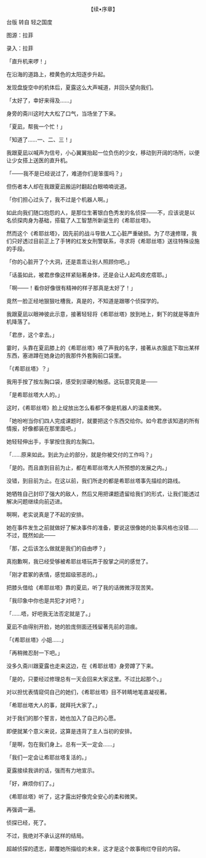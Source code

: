 <p align="center">【续•序章】</p>

台版 转自 轻之国度

图源：拉菲

录入：拉菲

「直升机来啰！」

在沿海的道路上，橙黄色的太阳逐步升起。

发现盘旋空中的机体后，夏露这么大声喊道，并回头望向我们。

「太好了，幸好来得及……」

身旁的斋川这时大大松了口气，当场坐了下来。

「夏凪，帮我一个忙！」

「知道了……一、二、三！」

我跟夏凪以喊声为信号，小心翼翼抬起一位负伤的少女，移动到开阔的场所，以便让少女搭上送医的直升机。

「───我不是已经说过了，难道你们是笨蛋吗？」

但伤者本人却在我跟夏凪搬运时翻起白眼喃喃说道。

「你们担心过头了，我不过是个机器人啊。」

如此向我们随口抱怨的人，是那位生著银白色秀发的名侦探───不，应该说是以名侦探肉身为基础，搭载了人工智慧所新诞生的《希耶丝塔》。

然而这个《希耶丝塔》，因先前的战斗导致人工心脏严重破损。为了尽速修理，我们只好透过目前正上了手铐的红发女刑警联系，寻求将《希耶丝塔》送往特殊设施的手段。

「你的心脏开了个大洞，还是乖乖让别人照顾你吧。」

「话虽如此，被君彦像这样紧贴著身体，还是会让人起鸡皮疙瘩耶。」

「啊───！看你好像很有精神的样子那真是太好了！」

竟然一脸正经地狠狠吐槽我，真是的，不知道是跟哪个侦探学的。

我跟夏凪以眼神彼此示意，接著轻轻将《希耶丝塔》放到地上，剩下的就是等直升机降落了。

「君彦，这个拿去。」

霎时，头靠在夏凪膝上的《希耶丝塔》唤了声我的名字，接著从衣服底下取出某样东西，塞进蹲在她身边的我那件外套胸前口袋里。

「《希耶丝塔》？」

我用手按了按左胸口袋，感受到坚硬的触感。这玩意究竟是───

「是希耶丝塔大人的。」

这时，《希耶丝塔》脸上绽放出怎么看都不像是机器人的温柔微笑。

「她吩咐当你们四人完成课题时，就要把这个东西交给你。如今君彦该知道的所有情报，好像都装在那里面吧。」

她轻轻伸出手，手掌按住我的左胸口。

「……原来如此。到此为止的部分，就是你被交付的工作吗？」

「是的。而且直到目前为止，都在希耶丝塔大人所预想的发展之内。」

没错，到目前为止。在这以前，我们所走的都是希耶丝塔事先描绘的路线。

她牺牲自己封印了强大的敌人，然后又用把课题遗留给我们的形式，让我们能透过解决问题继续向前迈进。

啊啊，老实说真是了不起的安排。

她在事件发生之前就做好了解决事件的准备，要说这很像她的处事风格也没错……不过，既然如此───

「那，之后该怎么做就是我们的自由啰？」

真抱歉啊，我已经受够被希耶丝塔玩弄于股掌之间的感觉了。

「刚才君冢的表情，感觉超级邪恶的。」

把膝头借给《希耶丝塔》靠的夏凪，听了我的话微微浮现苦笑。

「我印象中你也是共犯才对吧？」

「……唔，好吧我无法否定就是了。」

夏凪不由得别开脸，她的脸庞侧面还残留著先前的泪痕。

「《希耶丝塔》小姐……」

「再稍微忍耐一下吧。」

没多久斋川跟夏露也走来这边，在《希耶丝塔》身旁蹲了下来。

「是的，只要经过修理总有一天会回来大家这里。不过比起那个。」

对以担忧表情窥伺自己的她们，《希耶丝塔》目不转睛地笔直凝视著。

「希耶丝塔大人的事，就拜托大家了。」

对于我们的那个誓言，她也加入了自己的心愿。

即便就某个意义来说，这算是违背了主人当初的安排。

「是啊，包在我们身上。总有一天一定会……」

「我们一定会让希耶丝塔复活的。」

夏露接续我讲的话，强而有力地宣示。

「好，麻烦你们了。」

《希耶丝塔》听了，这才露出好像完全安心的柔和微笑。

再强调一遍。

侦探已经，死了。

不过，我绝对不承认这样的结局。

超越侦探的遗志，颠覆她所描绘的未来，这才是这个故事绚烂夺目的内容。

